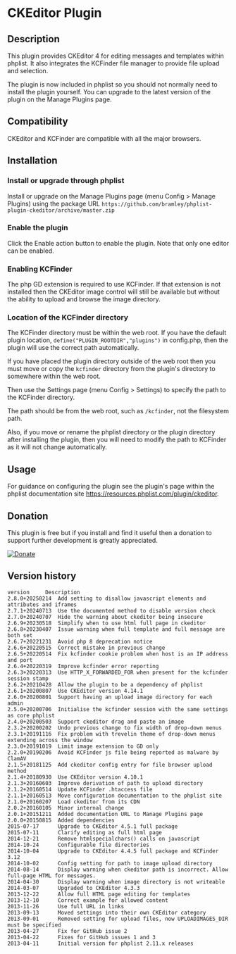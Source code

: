# CKEditor Plugin #

## Description ##
This plugin provides CKEditor 4 for editing messages and templates within phplist. It also integrates the KCFinder file manager to provide file upload and selection.

The plugin is now included in phplist so you should not normally need to install the plugin yourself.
You can upgrade to the latest version of the plugin on the Manage Plugins page.

## Compatibility ###

CKEditor and KCFinder are compatible with all the major browsers.

## Installation ##

### Install or upgrade through phplist ###
Install or upgrade on the Manage Plugins page (menu Config > Manage Plugins) using the package URL `https://github.com/bramley/phplist-plugin-ckeditor/archive/master.zip`

### Enable the plugin ###
Click the Enable action button to enable the plugin. Note that only one editor can be enabled.

### Enabling KCFinder ###
The php GD extension is required to use KCFinder. If that extension is not installed then the CKEditor image control will still be available
but without the ability to upload and browse the image directory.

### Location of the KCFinder directory ###
The KCFinder directory must be within the web root.
If you have the default plugin location, `define("PLUGIN_ROOTDIR","plugins")` in config.php, then the plugin will use the correct path automatically.

If you have placed the plugin directory outside of the web root then you must move or copy the `kcfinder` directory from the plugin's
directory to somewhere within the web root.

Then use the Settings page (menu Config > Settings) to specify the path to the KCFinder directory.

The path should be from the web root, such as `/kcfinder`, not the filesystem path.

Also, if you move or rename the phplist directory or the plugin directory after installing the plugin, then you will need
to modify the path to KCFinder as it will not change automatically.

## Usage ##

For guidance on configuring the plugin see the plugin's page within the phplist documentation site <https://resources.phplist.com/plugin/ckeditor>.

## Donation ##

This plugin is free but if you install and find it useful then a donation to support further development is greatly appreciated.

[![Donate](https://www.paypalobjects.com/en_US/i/btn/btn_donate_LG.gif)](https://www.paypal.com/cgi-bin/webscr?cmd=_s-xclick&hosted_button_id=W5GLX53WDM7T4)

## Version history ##

    version     Description
    2.8.0+20250214  Add setting to disallow javascript elements and attributes and iframes
    2.7.1+20240713  Use the documented method to disable version check
    2.7.0+20240707  Hide the warning about ckeditor being insecure
    2.6.9+20230518  Simplify when to use html full page in ckeditor
    2.6.8+20230407  Issue warning when full template and full message are both set
    2.6.7+20221231  Avoid php 8 deprecation notice
    2.6.6+20220515  Correct mistake in previous change
    2.6.5+20220514  Fix kcfinder cookie problem when host is an IP address and port
    2.6.4+20220319  Improve kcfinder error reporting
    2.6.3+20220313  Use HTTP_X_FORWARDED_FOR when present for the kcfinder session stamp
    2.6.2+20210428  Allow the plugin to be a dependency of phplist
    2.6.1+20200807  Use CKEditor version 4.14.1
    2.6.0+20200801  Support having an upload image directory for each admin
    2.5.0+20200706  Initialise the kcfinder session with the same settings as core phplist
    2.4.0+20200503  Support ckeditor drag and paste an image
    2.3.2+20200202  Undo previous change to fix width of drop-down menus
    2.3.1+20191116  Fix problem with trevelin theme of drop-down menus extending across the window
    2.3.0+20191019  Limit image extension to GD only
    2.2.0+20190206  Avoid KCFinder js file being reported as malware by ClamAV
    2.1.5+20181125  Add ckeditor config entry for file browser upload method
    2.1.4+20180930  Use CKEditor version 4.10.1
    2.1.3+20160603  Improve derivation of path to upload directory
    2.1.2+20160514  Update KCFinder .htaccess file
    2.1.1+20160513  Move configuration documentation to the phplist site
    2.1.0+20160207  Load ckeditor from its CDN
    2.0.2+20160105  Minor internal change
    2.0.1+20151211  Added documentation URL to Manage Plugins page
    2.0.0+20150815  Added dependencies
    2015-07-17      Upgrade to CKEditor 4.5.1 full package
    2015-07-11      Clarify editing as full html page
    2014-12-21      Remove htmlspecialchars() calls on javascript
    2014-10-24      Configurable file directories
    2014-10-04      Upgrade to CKEditor 4.4.5 full package and KCFinder 3.12
    2014-10-02      Config setting for path to image upload directory
    2014-08-14      Display warning when ckeditor path is incorrect. Allow full-page HTML for messages.
    2014-04-30      Display warning when image directory is not writeable
    2014-03-07      Upgraded to CKEditor 4.3.3
    2013-12-22      Allow full HTML page editing for templates
    2013-12-10      Correct example for allowed content
    2013-11-26      Use full URL in links
    2013-09-13      Moved settings into their own CKEditor category
    2013-09-01      Removed setting for upload files, now UPLOADIMAGES_DIR must be specified
    2013-04-27      Fix for GitHub issue 2
    2013-04-22      Fixes for GitHub issues 1 and 3
    2013-04-11      Initial version for phplist 2.11.x releases
